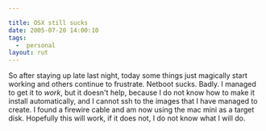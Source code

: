```yaml
---

title: OSX still sucks
date: 2005-07-20 14:00:10
tags:
  -  personal
layout: rut
---
```


<p>So after staying up late last night, today some things just magically start working and others continue to frustrate. Netboot sucks.  Badly.  I managed to get it to <em>work</em>, but it doesn't help, because I do not know how to make it install automatically, and I cannot ssh to the images that I have managed to create.  I found a firewire cable and am now using the mac mini as a target disk.  Hopefully this will work, if it does not, I do not know what I will do.</p>

